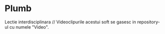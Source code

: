 # Plumb
Lectie interdisciplinara
// Videoclipurile acestui soft se gasesc in repository-ul cu numele "Video".
